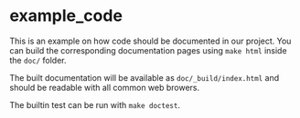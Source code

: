 # example_code

This is an example on how code should be documented in our project. You can build the corresponding documentation pages using
`make html`
inside the `doc/` folder.

The built documentation will be available as `doc/_build/index.html` and should be readable with all common web browers.

The builtin test can be run with `make doctest`.
